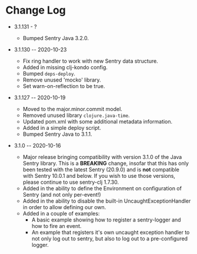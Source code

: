 # Change Log

* 3.1.131 - ?
  * Bumped Sentry Java 3.2.0.

* 3.1.130 -- 2020-10-23
  * Fix ring handler to work with new Sentry data structure.
  * Added in missing clj-kondo config.
  * Bumped `deps-deploy`.
  * Remove unused 'mocko' library.
  * Set warn-on-reflection to be true.

* 3.1.127 -- 2020-10-19
  * Moved to the major.minor.commit model.
  * Removed unused library `clojure.java-time`.
  * Updated pom.xml with some additional metadata information.
  * Added in a simple deploy script.
  * Bumped Sentry Java to 3.1.1.

* 3.1.0 -- 2020-10-16
  * Major release bringing compatibility with version 3.1.0 of the Java Sentry
    library. This is a **BREAKING** change, insofar that this has only been
    tested with the latest Sentry (20.9.0) and is **not** compatible with
    Sentry 10.0.1 and below. If you wish to use those versions, please
    continue to use sentry-clj 1.7.30.
  * Added in the ability to define the Environment on configuration of Sentry
    (and not only per-event!)
  * Added in the ability to disable the built-in UncaughtExceptionHandler in
    order to allow defining our own.
  * Added in a couple of examples:
    * A basic example showing how to register a sentry-logger and how to fire
      an event.
    * An example that registers it's own uncaught exception handler to not
      only log out to sentry, but also to log out to a pre-configured logger.
